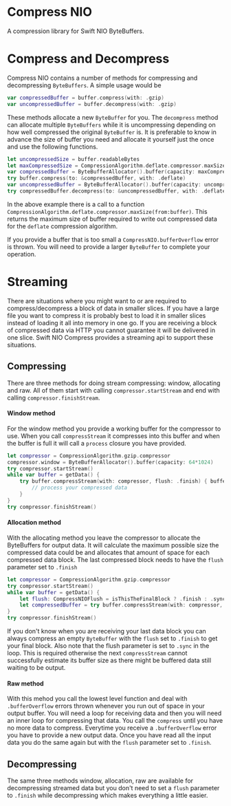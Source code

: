 # Compress NIO

A compression library for Swift NIO ByteBuffers.

# Compress and Decompress
Compress NIO contains a number of methods for compressing and decompressing `ByteBuffers`. A simple usage would be 
```swift
var compressedBuffer = buffer.compress(with: .gzip)
var uncompressedBuffer = buffer.decompress(with: .gzip)
```
These methods allocate a new `ByteBuffer` for you. The `decompress` method can allocate multiple `ByteBuffers` while it is uncompressing depending on how well compressed the original `ByteBuffer` is. It is preferable to know in advance the size of buffer you need and allocate it yourself just the once and use the following functions.
```swift
let uncompressedSize = buffer.readableBytes
let maxCompressedSize = CompressionAlgorithm.deflate.compressor.maxSize(from:buffer)
var compressedBuffer = ByteBufferAllocator().buffer(capacity: maxCompressedSize)
try buffer.compress(to: &compressedBuffer, with: .deflate)
var uncompressedBuffer = ByteBufferAllocator().buffer(capacity: uncompressedSize)
try compressedBuffer.decompress(to: &uncompressedBuffer, with: .deflate)
```
In the above example there is a call to a function `CompressionAlgorithm.deflate.compressor.maxSize(from:buffer)`. This returns the maximum size of buffer required to write out compressed data for the `deflate` compression algorithm.

If you provide a buffer that is too small a `CompressNIO.bufferOverflow` error is thrown. You will need to provide a larger `ByteBuffer` to complete your operation.

# Streaming
There are situations where you might want to or are required to compress/decompress a block of data in smaller slices. If you have a large file you want to compress it is probably best to load it in smaller slices instead of loading it all into memory in one go. If you are receiving a block of compressed data via HTTP you cannot guarantee it will be delivered in one slice. Swift NIO Compress provides a streaming api to support these situations. 

## Compressing 

There are three methods for doing stream compressing: window, allocating and raw. All of them start with calling `compressor.startStream` and end with calling `compressor.finishStream`. 

#### Window method
For the window method you provide a working buffer for the compressor to use. When you call `compressStream` it compresses into this buffer and when the buffer is full it will call a `process` closure you have provided.
```swift
let compressor = CompressionAlgorithm.gzip.compressor
compressor.window = ByteBufferAllocator().buffer(capacity: 64*1024)
try compressor.startStream()
while var buffer = getData() {
    try buffer.compressStream(with: compressor, flush: .finish) { buffer in
        // process your compressed data
    }
}
try compressor.finishStream()
```
#### Allocation method
With the allocating method you leave the compressor to allocate the ByteBuffers for output data. It will calculate the maximum possible size the compressed data could be and allocates that amount of space for each compressed data block. The last compressed block needs to have the `flush` parameter set to `.finish`
```swift
let compressor = CompressionAlgorithm.gzip.compressor
try compressor.startStream()
while var buffer = getData() {
    let flush: CompressNIOFlush = isThisTheFinalBlock ? .finish : .sync
    let compressedBuffer = try buffer.compressStream(with: compressor, flush: flush, allocator: ByteBufferAllocator())
}
try compressor.finishStream()
```
If you don't know when you are receiving your last data block you can always compress an empty `ByteBuffer` with the `flush` set to `.finish` to get your final block. Also note that the flush parameter is set to `.sync` in the loop. This is required otherwise the next `compressStream` cannot successfully estimate its buffer size as there might be buffered data still waiting to be output.
#### Raw method
With this mehod you call the lowest level function and deal with `.bufferOverflow` errors thrown whenever you run out of space in your output buffer. You will need a loop for receiving data and then you will need an inner loop for compressing that data. You call the `compress` until you have no more data to compress. Everytime you receive a `.bufferOverflow` error you have to provide a new output data. Once you have read all the input data you do the same again but with the `flush` parameter set to `.finish`.

## Decompressing

The same three methods window, allocation, raw are available for decompressing streamed data but you don't need to set a `flush` parameter to `.finish` while decompressing which makes everything a little easier. 

